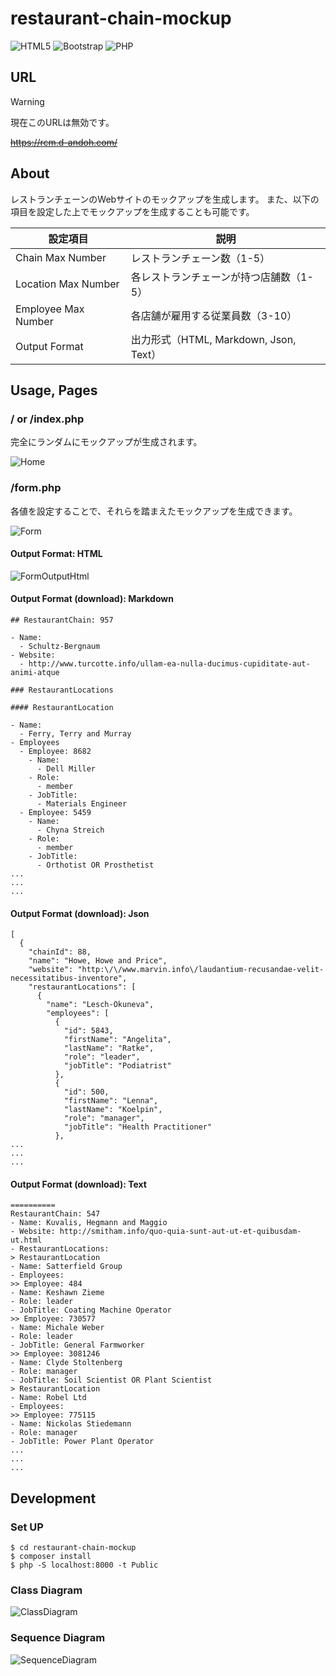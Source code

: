 # restaurant-chain-mockup

![HTML5](https://img.shields.io/badge/HTML5-E34F26?logo=html5&logoColor=white)
![Bootstrap](https://img.shields.io/badge/Bootstrap-563D7C?logo=bootstrap&logoColor=white)
![PHP](https://img.shields.io/badge/PHP-777BB4?logo=php&logoColor=white)

## URL

> [!WARNING]
> 現在このURLは無効です。

~~https://rcm.d-andoh.com/~~

## About

レストランチェーンのWebサイトのモックアップを生成します。
また、以下の項目を設定した上でモックアップを生成することも可能です。

| 設定項目 | 説明 |
| ---- | ---- |
| Chain Max Number | レストランチェーン数（1-5）  |
| Location Max Number | 各レストランチェーンが持つ店舗数（1-5） |
| Employee Max Number | 各店舗が雇用する従業員数（3-10） |
| Output Format | 出力形式（HTML, Markdown, Json, Text） |

## Usage, Pages

### / or /index.php

完全にランダムにモックアップが生成されます。

![Home](/docs/pages/Home.png)

### /form.php

各値を設定することで、それらを踏まえたモックアップを生成できます。

![Form](/docs/pages/Form.png)

#### Output Format: HTML

![FormOutputHtml](/docs/pages/FormOutputHtml.png)

#### Output Format (download): Markdown

```:markdown
## RestaurantChain: 957

- Name:
  - Schultz-Bergnaum
- Website:
  - http://www.turcotte.info/ullam-ea-nulla-ducimus-cupiditate-aut-animi-atque

### RestaurantLocations

#### RestaurantLocation

- Name:
  - Ferry, Terry and Murray
- Employees
  - Employee: 8682
    - Name:
      - Dell Miller
    - Role:
      - member
    - JobTitle:
      - Materials Engineer
  - Employee: 5459
    - Name:
      - Chyna Streich
    - Role:
      - member
    - JobTitle:
      - Orthotist OR Prosthetist
...
...
...
```

#### Output Format (download): Json

```:json
[
  {
    "chainId": 88,
    "name": "Howe, Howe and Price",
    "website": "http:\/\/www.marvin.info\/laudantium-recusandae-velit-necessitatibus-inventore",
    "restaurantLocations": [
      {
        "name": "Lesch-Okuneva",
        "employees": [
          {
            "id": 5843,
            "firstName": "Angelita",
            "lastName": "Ratke",
            "role": "leader",
            "jobTitle": "Podiatrist"
          },
          {
            "id": 500,
            "firstName": "Lenna",
            "lastName": "Koelpin",
            "role": "manager",
            "jobTitle": "Health Practitioner"
          },
...
...
...
```

#### Output Format (download): Text

```:text
==========
RestaurantChain: 547
- Name: Kuvalis, Hegmann and Maggio
- Website: http://smitham.info/quo-quia-sunt-aut-ut-et-quibusdam-ut.html
- RestaurantLocations:
> RestaurantLocation
- Name: Satterfield Group
- Employees:
>> Employee: 484
- Name: Keshawn Zieme
- Role: leader
- JobTitle: Coating Machine Operator
>> Employee: 730577
- Name: Michale Weber
- Role: leader
- JobTitle: General Farmworker
>> Employee: 3081246
- Name: Clyde Stoltenberg
- Role: manager
- JobTitle: Soil Scientist OR Plant Scientist
> RestaurantLocation
- Name: Robel Ltd
- Employees:
>> Employee: 775115
- Name: Nickolas Stiedemann
- Role: manager
- JobTitle: Power Plant Operator
...
...
...
```

## Development

### Set UP

```
$ cd restaurant-chain-mockup
$ composer install
$ php -S localhost:8000 -t Public
```

### Class Diagram

![ClassDiagram](/docs/diagrams/ClassDiagram.png)

### Sequence Diagram

![SequenceDiagram](/docs/diagrams/SequenceDiagram.png)
